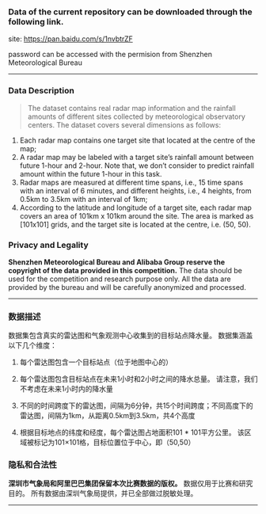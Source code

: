 ### Data of the current repository can be downloaded through the following link.
site: https://pan.baidu.com/s/1nvbtrZF

password can be accessed with the permision from Shenzhen Meteorological Bureau

-------------------------------------


### Data Description
> The dataset contains real radar map information and the rainfall amounts of different sites collected by meteorological observatory centers. The dataset covers several dimensions as follows:
1. Each radar map contains one target site that located at the centre of the map;
2. A radar map may be labeled with a target site’s rainfall amount between future 1-hour and 2-hour. Note that, we don’t consider to predict rainfall amount within the future 1-hour in this task.
3. Radar maps are measured at different time spans, i.e., 15 time spans with an interval of 6 minutes, and different heights, i.e., 4 heights, from 0.5km to 3.5km with an interval of 1km; 
4. According to the latitude and longitude of a target site, each radar map covers an area of 101km x 101km around the site. The area is marked as [101x101] grids, and the target site is located at the centre, i.e. (50, 50).

### Privacy and Legality
__Shenzhen Meteorological Bureau and Alibaba Group reserve the copyright of the data provided in this competition.__ The data should be used for the competition and research purpose only. All the data are provided by the bureau and will be carefully anonymized and processed.

-------------------------------------


### 数据描述
数据集包含真实的雷达图和气象观测中心收集到的目标站点降水量。 数据集涵盖以下几个维度：


1. 每个雷达图包含一个目标站点（位于地图中心的）

2. 每个雷达图包含目标站点在未来1小时和2小时之间的降水总量。 请注意，我们不考虑在未来1小时内的降水量

3. 不同的时间跨度下的雷达图，间隔为6分钟，共15个时间跨度；不同高度下的雷达图，间隔为1km，从距离0.5km到3.5km，共4个高度

4. 根据目标地点的纬度和经度，每个雷达图占地面积101 * 101平方公里。 该区域被标记为101×101格，目标位置位于中心，即（50,50）


### 隐私和合法性
__深圳市气象局和阿里巴巴集团保留本次比赛数据的版权。__ 数据仅用于比赛和研究目的。 所有数据由深圳气象局提供，并已全部做过脱敏处理。


-------------------------------------


